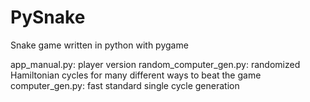 # PySnake
Snake game written in python with pygame

app_manual.py: player version
random_computer_gen.py: randomized Hamiltonian cycles for many different ways to beat the game
computer_gen.py: fast standard single cycle generation
